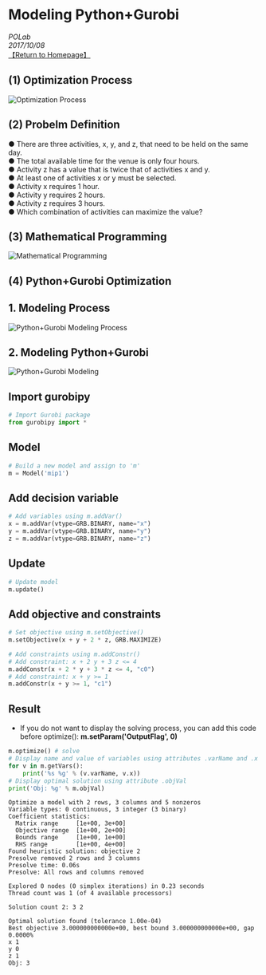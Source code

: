 # Modeling Python+Gurobi

*POLab*
<br>
*2017/10/08*
<br>
[【Return to Homepage】](https://github.com/PO-LAB/Python-Gurobi)

## (1) Optimization Process
![Optimization Process](https://github.com/PO-LAB/Python-Gurobi-Pulp/assets/50478424/0b82f81c-2469-4f38-86f0-1e187c97063d)

## (2) Probelm Definition
● There are three activities, x, y, and z, that need to be held on the same day.<br>
● The total available time for the venue is only four hours.<br>
● Activity z has a value that is twice that of activities x and y.<br>
● At least one of activities x or y must be selected.<br>
● Activity x requires 1 hour.<br>
● Activity y requires 2 hours.<br>
● Activity z requires 3 hours.<br>
● Which combination of activities can maximize the value?<br>

## (3) Mathematical Programming
![Mathematical Programming](https://github.com/PO-LAB/Python-Gurobi-Pulp/assets/50478424/a5c5546c-ccfe-41cb-b171-276d44166850)


## (4) Python+Gurobi Optimization
## 1. Modeling Process
![Python+Gurobi Modeling Process](https://github.com/PO-LAB/Python-Gurobi-Pulp/assets/50478424/208243b3-889b-4105-b674-feca5d7d6d38)

## 2. Modeling Python+Gurobi
![Python+Gurobi Modeling](https://github.com/PO-LAB/Python-Gurobi-Pulp/assets/50478424/1797c038-7a45-4c7c-a313-c407e0e1b3ca)

## Import gurobipy


```python
# Import Gurobi package
from gurobipy import *
```

## Model


```python
# Build a new model and assign to 'm'
m = Model('mip1')
```

## Add decision variable


```python
# Add variables using m.addVar()
x = m.addVar(vtype=GRB.BINARY, name="x")
y = m.addVar(vtype=GRB.BINARY, name="y")
z = m.addVar(vtype=GRB.BINARY, name="z")
```

## Update


```python
# Update model
m.update()
```

## Add objective and constraints


```python
# Set objective using m.setObjective()
m.setObjective(x + y + 2 * z, GRB.MAXIMIZE) 

# Add constraints using m.addConstr()
# Add constraint: x + 2 y + 3 z <= 4
m.addConstr(x + 2 * y + 3 * z <= 4, "c0") 
# Add constraint: x + y >= 1
m.addConstr(x + y >= 1, "c1")
```








## Result
- If you do not want to display the solving process, you can add this code before optimize():
**m.setParam('OutputFlag', 0)**

```python
m.optimize() # solve
# Display name and value of variables using attributes .varName and .x
for v in m.getVars():
    print('%s %g' % (v.varName, v.x))
# Display optimal solution using attribute .objVal
print('Obj: %g' % m.objVal)
```
```
Optimize a model with 2 rows, 3 columns and 5 nonzeros
Variable types: 0 continuous, 3 integer (3 binary)
Coefficient statistics:
  Matrix range     [1e+00, 3e+00]
  Objective range  [1e+00, 2e+00]
  Bounds range     [1e+00, 1e+00]
  RHS range        [1e+00, 4e+00]
Found heuristic solution: objective 2
Presolve removed 2 rows and 3 columns
Presolve time: 0.06s
Presolve: All rows and columns removed

Explored 0 nodes (0 simplex iterations) in 0.23 seconds
Thread count was 1 (of 4 available processors)

Solution count 2: 3 2 

Optimal solution found (tolerance 1.00e-04)
Best objective 3.000000000000e+00, best bound 3.000000000000e+00, gap 0.0000%
x 1
y 0
z 1
Obj: 3
```
